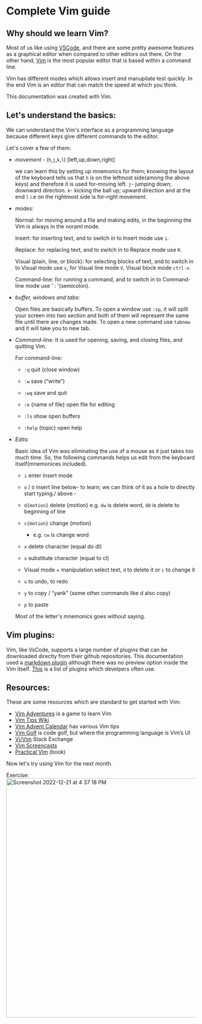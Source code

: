 # Complete Vim guide

## Why should we learn Vim?

Most of us like using [VSCode](https://en.wikipedia.org/wiki/Visual_Studio_Code), and there are some pretty awesome features as a graphical editor when compared to other editors out there. On the other hand, [Vim](https://en.wikipedia.org/wiki/Vim_(text_editor)) is the most popular editor that is based within a command line.

Vim has different modes which allows insert and manupilate test quickly. In the end Vim is an editor that can match the speed at which you think.

This documentation was created with Vim.

## Let's understand the basics:

We can understand the Vim's interface as a programming language because different keys give different commands to the editor.

Let's cover a few of them:
- *movement* - (```h```,```j```,```k```,```l```) [left,up,down,right] 
          
  we can learn this by setting up mnemonics for them; knowing the layout of the keyboard tells us that ```h``` is on the leftmost side(among the above keys) and therefore it is used for-moving left. ```j```- jumping down; downward direction. ```k```- kicking the ball up; upward direction and at the end ```l``` i.e on the rightmost side is for-right movement.

- *modes*:

  Normal: for moving around a file and making edits, in the beginning the Vim is always in the noraml mode.
   
  Insert: for inserting text, and to switch in to Insert mode use ```i```.

  Replace: for replacing text, and to switch in to Replace mode use ```R```.

  Visual (plain, line, or block): for selecting blocks of text, and to switch in to Visual mode use ```v```, for Visual line mode ```V```, Visual block mode ```ctrl-v```.

  Command-line: for running a command, and to switch in to Command-line mode use  ' : '(semicolon).
- *buffer, windows and tabs:*
   
   Open files are basically buffers. To open a window use ```:sp```, it will split your screen into two section and both of them will represent the same file until there are changes made. To open a new command use ```tabnew``` and it will take you to new tab.

- *Command-line:*
   It is used for opening, saving, and closing files, and quitting Vim.
   
   For command-line:

    - ```:q``` quit (close window)

    - ```:w``` save (“write”)

    - ```:wq``` save and quit
    
    -  ```:e``` {name of file} open file for editing

    - ```:ls``` show open buffers

    - ```:help``` {topic} open help

- *Edits:*

   Basic idea of Vim was eliminating the use of a mouse as it just takes too much time. So, the following commands helps us edit from the keyboard itself(mnemonices included).

   - ```i``` enter Insert mode

  - ```o``` / ```O``` insert line below- to learn; we can think of it as a hole to directly start typing./ above - 
  - ```d{motion}``` delete {motion}
     e.g. ```dw``` is delete word, ```d0``` is delete to beginning of line
  - ```c{motion}``` change {motion}
    - e.g. ```cw``` is change word
  - ```x``` delete character (equal do dl)
  - ```s``` substitute character (equal to cl)
  - Visual mode + manipulation
     select text, ```d``` to delete it or ```c``` to change it
  - ```u``` to undo, <C-r> to redo
  - ```y``` to copy / “yank” (some other commands like d also copy)
  - ```p``` to paste

  Most of the letter's mnemonics goes without saying.

## Vim plugins:

Vim, like VsCode, supports a large number of plugins that can be downloaded directly from their github repositories. This documentation used a [markdown plugin](https://github.com/junegunn/goyo.vim) although there was no preview option inside the Vim itself. [This](https://vimawesome.com/) is a list of plugins which develpers often use.

## Resources:
These are some resources which are standard to get started with Vim:
 -  [Vim Adventures](https://vim-adventures.com/) is a game to learn Vim
 - [Vim Tips Wiki](http://vim.wikia.com/wiki/Vim_Tips_Wiki)
 - [Vim Advent Calendar](https://vimways.org/2019/) has various Vim tips
 - [Vim Golf](http://www.vimgolf.com/) is code golf, but where the programming language is Vim’s UI
 - [Vi/Vim](https://vi.stackexchange.com/) Stack Exchange
 - [Vim Screencasts](http://vimcasts.org/)
 - [Practical Vim](https://pragprog.com/titles/dnvim2/) (book)
 
 Now let's try using Vim for the next month.
          
Exercise:
          <img width="637" alt="Screenshot 2022-12-21 at 4 37 18 PM" src="https://user-images.githubusercontent.com/97829644/208891722-1357483f-3925-46ce-89d7-f6356fa7009a.png">
